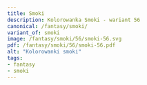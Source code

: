 ```yaml
---
title: Smoki
description: Kolorowanka Smoki - wariant 56
canonical: /fantasy/smoki/
variant_of: smoki
image: /fantasy/smoki/56/smoki-56.svg
pdf: /fantasy/smoki/56/smoki-56.pdf
alt: "Kolorowanki smoki"
tags:
- fantasy
- smoki
---
```

